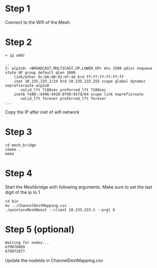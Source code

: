 # Step 1

Connect to the Wifi of the Mesh

# Step 2

```
> ip addr

...
2: wlp2s0: <BROADCAST,MULTICAST,UP,LOWER_UP> mtu 1500 qdisc noqueue state UP group default qlen 1000
    link/ether 9c:b6:d0:92:df:4d brd ff:ff:ff:ff:ff:ff
    inet 10.235.233.2/24 brd 10.235.233.255 scope global dynamic noprefixroute wlp2s0
       valid_lft 7188sec preferred_lft 7188sec
    inet6 fe80::6496:4910:8f09:91fd/64 scope link noprefixroute 
       valid_lft forever preferred_lft forever
...
```

Copy the IP after inet of wifi network

# Step 3

```
cd mesh_bridge
cmake .
make
```

# Step 4

Start the Meshbridge with following arguments. Make sure to set the last digit of the ip to 1
```
cd bin
mv ../ChannelDestMapping.csv .    
./painlessMeshBoost --client 10.235.233.1 --prgl 6  
```

# Step 5 (optional)

```
Waiting for nodes...
679078889
679072877
```

Update the nodeIds in ChannelDestMapping.csv 